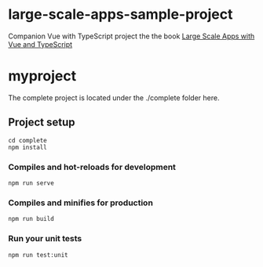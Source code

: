 # large-scale-apps-sample-project
Companion Vue with TypeScript project the the book [Large Scale Apps with Vue and TypeScript](
https://leanpub.com/large-scale-apps-with-vue-and-typescript "Large Scale Apps with Vue and TypeScript")

# myproject
The complete project is located under the ./complete folder here.

## Project setup
```
cd complete
npm install
```

### Compiles and hot-reloads for development
```
npm run serve
```

### Compiles and minifies for production
```
npm run build
```

### Run your unit tests
```
npm run test:unit
```


